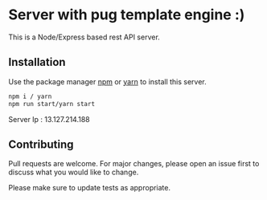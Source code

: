 # Server with pug template engine :)

This is a Node/Express based rest API server.

## Installation

Use the package manager [npm](https://www.npmjs.com/) or [yarn](https://classic.yarnpkg.com/en/docs/install/#mac-stable) to install this server.

```bash
npm i / yarn
npm run start/yarn start
```

Server Ip : 13.127.214.188

## Contributing

Pull requests are welcome. For major changes, please open an issue first to discuss what you would like to change.

Please make sure to update tests as appropriate.
